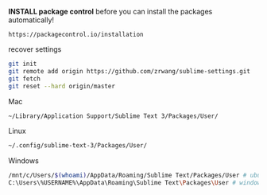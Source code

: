 **INSTALL package control** before you can install the packages automatically!

```
https://packagecontrol.io/installation
```

recover settings

```BASH
git init
git remote add origin https://github.com/zrwang/sublime-settings.git
git fetch
git reset --hard origin/master
```

Mac

```BASH
~/Library/Application Support/Sublime Text 3/Packages/User/
```

Linux

```BASH
~/.config/sublime-text-3/Packages/User/
```

Windows

```BASH
/mnt/c/Users/$(whoami)/AppData/Roaming/Sublime Text/Packages/User # ubuntu subsystem component
C:\Users\%USERNAME%\AppData\Roaming\Sublime Text\Packages\User # windows directory
```
